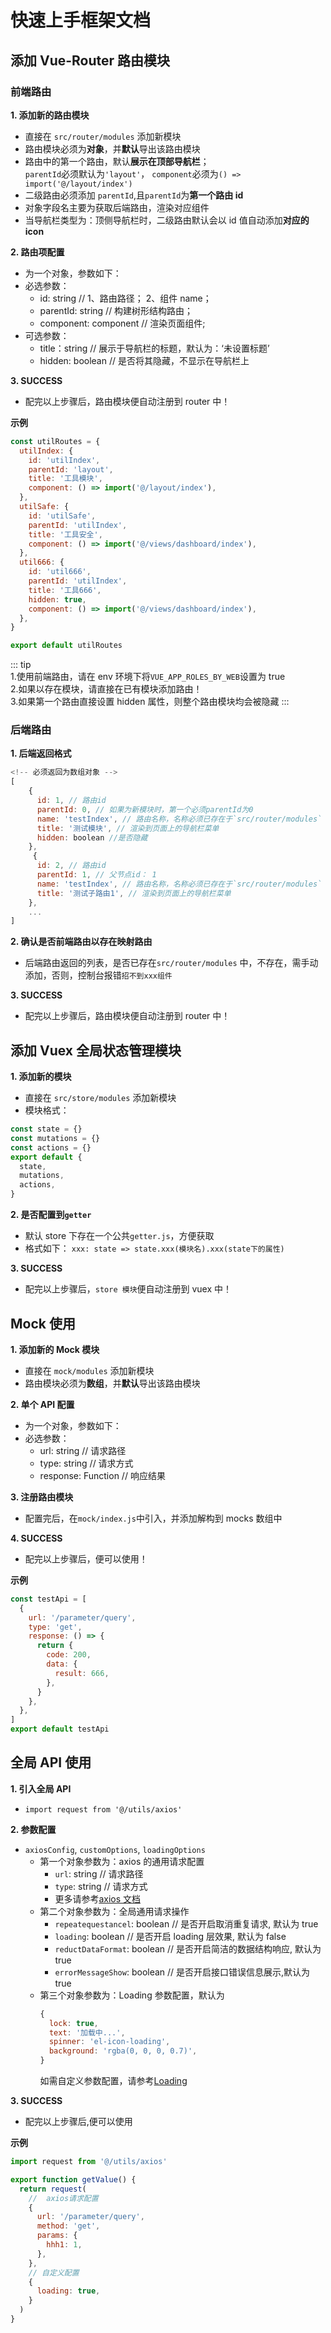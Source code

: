 <!--
 * @Description: 项目使用
 * @Author: 张楷滨
 * @Date: 2022-03-08 16:58:06
 * @LastEditTime: 2022-03-14 14:41:08
 * @LastEditors: 张楷滨
-->

# 快速上手框架文档

## 添加 Vue-Router 路由模块

### 前端路由

**1. 添加新的路由模块**

- 直接在 `src/router/modules` 添加新模块
- 路由模块必须为**对象**，并**默认**导出该路由模块
- 路由中的第一个路由，默认**展示在顶部导航栏**；  
  `parentId`必须默认为`'layout'`， `component`必须为`() => import('@/layout/index')`
- 二级路由必须添加 `parentId`,且`parentId`为**第一个路由 id**
- 对象字段名主要为获取后端路由，渲染对应组件
- 当导航栏类型为：顶侧导航栏时，二级路由默认会以 id 值自动添加**对应的 icon**

**2. 路由项配置**

- 为一个对象，参数如下：
- 必选参数：
  - id: string // 1、路由路径； 2、组件 name；
  - parentId: string // 构建树形结构路由；
  - component: component // 渲染页面组件;
- 可选参数：
  - title：string // 展示于导航栏的标题，默认为：‘未设置标题’
  - hidden: boolean // 是否将其隐藏，不显示在导航栏上

**3. SUCCESS**

- 配完以上步骤后，路由模块便自动注册到 router 中！

**示例**

```js
const utilRoutes = {
  utilIndex: {
    id: 'utilIndex',
    parentId: 'layout',
    title: '工具模块',
    component: () => import('@/layout/index'),
  },
  utilSafe: {
    id: 'utilSafe',
    parentId: 'utilIndex',
    title: '工具安全',
    component: () => import('@/views/dashboard/index'),
  },
  util666: {
    id: 'util666',
    parentId: 'utilIndex',
    title: '工具666',
    hidden: true,
    component: () => import('@/views/dashboard/index'),
  },
}

export default utilRoutes
```

::: tip  
1.使用前端路由，请在 env 环境下将`VUE_APP_ROLES_BY_WEB`设置为 true  
2.如果以存在模块，请直接在已有模块添加路由！  
3.如果第一个路由直接设置 hidden 属性，则整个路由模块均会被隐藏
:::

### 后端路由

**1. 后端返回格式**

```js
<!-- 必须返回为数组对象 -->
[
    {
      id: 1, // 路由id
      parentId: 0, // 如果为新模块时，第一个必须parentId为0
      name: 'testIndex', // 路由名称，名称必须已存在于`src/router/modules` 下中的路由，否则控制台输出错误信息
      title: '测试模块', // 渲染到页面上的导航栏菜单
      hidden: boolean //是否隐藏
    },
     {
      id: 2, // 路由id
      parentId: 1, // 父节点id： 1
      name: 'testIndex', // 路由名称，名称必须已存在于`src/router/modules` 下中的路由，否则控制台输出错误信息
      title: '测试子路由1', // 渲染到页面上的导航栏菜单
    },
    ...
]
```

**2. 确认是否前端路由以存在映射路由**

- 后端路由返回的列表，是否已存在`src/router/modules` 中，不存在，需手动添加，否则，控制台报错`招不到xxx组件`

**3. SUCCESS**

- 配完以上步骤后，路由模块便自动注册到 router 中！

## 添加 Vuex 全局状态管理模块

**1. 添加新的模块**

- 直接在 `src/store/modules` 添加新模块
- 模块格式：

```js
const state = {}
const mutations = {}
const actions = {}
export default {
  state,
  mutations,
  actions,
}
```

**2. 是否配置到`getter`**

- 默认 store 下存在一个公共`getter.js`，方便获取
- 格式如下：
  `xxx: state => state.xxx(模块名).xxx(state下的属性)`

**3. SUCCESS**

- 配完以上步骤后，`store 模块`便自动注册到 vuex 中！

## Mock 使用

**1. 添加新的 Mock 模块**

- 直接在 `mock/modules` 添加新模块
- 路由模块必须为**数组**，并**默认**导出该路由模块

**2. 单个 API 配置**

- 为一个对象，参数如下：
- 必选参数：
  - url: string // 请求路径
  - type: string // 请求方式
  - response: Function // 响应结果

**3. 注册路由模块**

- 配置完后，在`mock/index.js`中引入，并添加解构到 mocks 数组中

**4. SUCCESS**

- 配完以上步骤后，便可以使用！

**示例**

```js
const testApi = [
  {
    url: '/parameter/query',
    type: 'get',
    response: () => {
      return {
        code: 200,
        data: {
          result: 666,
        },
      }
    },
  },
]
export default testApi
```

## 全局 API 使用

**1. 引入全局 API**

- `import request from '@/utils/axios'`

**2. 参数配置**

- `axiosConfig`, `customOptions`, `loadingOptions`
  - 第一个对象参数为：axios 的通用请求配置
    - `url`: string // 请求路径
    - `type`: string // 请求方式
    - 更多请参考[axios 文档](https://www.axios-http.cn/docs/req_config)
  - 第二个对象参数为：全局通用请求操作
    - `repeatequestancel`: boolean // 是否开启取消重复请求, 默认为 true
    - `loading`: boolean // 是否开启 loading 层效果, 默认为 false
    - `reductDataFormat`: boolean // 是否开启简洁的数据结构响应, 默认为 true
    - `errorMessageShow`: boolean // 是否开启接口错误信息展示,默认为 true
  - 第三个对象参数为：Loading 参数配置，默认为
    ```js
    {
      lock: true,
      text: '加载中...',
      spinner: 'el-icon-loading',
      background: 'rgba(0, 0, 0, 0.7)',
    }
    ```
    如需自定义参数配置，请参考[Loading](https://element.eleme.cn/#/zh-CN/component/loading)

**3. SUCCESS**

- 配完以上步骤后,便可以使用

**示例**

```js
import request from '@/utils/axios'

export function getValue() {
  return request(
    //  axios请求配置
    {
      url: '/parameter/query',
      method: 'get',
      params: {
        hhh1: 1,
      },
    },
    // 自定义配置
    {
      loading: true,
    }
  )
}
```
